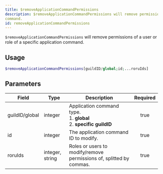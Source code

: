```yaml
---
title: $removeApplicationCommandPermissions
description: $removeApplicationCommandPermissions will remove permissions of a user or role of a specific application
command.
id: removeApplicationCommandPermissions
---
```


`$removeApplicationCommandPermissions` will remove permissions of a user or role of a specific application command.

## Usage

```php
$removeApplicationCommandPermissions[guildID/global;id;...roruIds]
```

## Parameters

| Field          | Type            | Description                                                                 | Required |
| -------------- | --------------- | --------------------------------------------------------------------------- | :------: |
| guildID/global | integer         | Application command type. <br/> 1. **global** <br/> 2. **specific guildID** |   true   |
| id             | integer         | The application command ID to modify.                                       |   true   |
| roruIds        | integer, string | Roles or users to modify/remove permissions of, splitted by commas.         |   true   |
